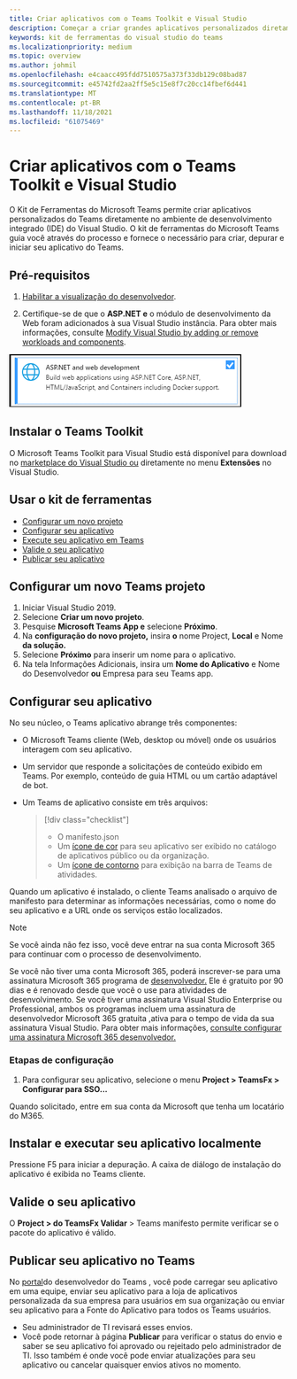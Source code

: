 ```yaml
---
title: Criar aplicativos com o Teams Toolkit e Visual Studio
description: Começar a criar grandes aplicativos personalizados diretamente Visual Studio com o Microsoft Teams Toolkit. Aprenda a configurar seu aplicativo Visual Studio, validar seu aplicativo e publicá-lo no Visual Studio e no Portal do Desenvolvedor.
keywords: kit de ferramentas do visual studio do teams
ms.localizationpriority: medium
ms.topic: overview
ms.author: johmil
ms.openlocfilehash: e4caacc495fdd7510575a373f33db129c08bad87
ms.sourcegitcommit: e45742fd2aa2ff5e5c15e8f7c20cc14fbef6d441
ms.translationtype: MT
ms.contentlocale: pt-BR
ms.lasthandoff: 11/18/2021
ms.locfileid: "61075469"
---
```

# <a name="build-apps-with-the-teams-toolkit-and-visual-studio"></a>Criar aplicativos com o Teams Toolkit e Visual Studio

O Kit de Ferramentas do Microsoft Teams permite criar aplicativos personalizados do Teams diretamente no ambiente de desenvolvimento integrado (IDE) do Visual Studio. O kit de ferramentas do Microsoft Teams guia você através do processo e fornece o necessário para criar, depurar e iniciar seu aplicativo do Teams.

## <a name="prerequisites"></a>Pré-requisitos

1. [Habilitar a visualização do desenvolvedor](../resources/dev-preview/developer-preview-intro.md#enable-developer-preview).

2. Certifique-se de que o **<span>ASP.NET</span> e** o módulo de desenvolvimento da Web foram adicionados à sua Visual Studio instância. Para obter mais informações, consulte [Modify Visual Studio by adding or remove workloads and components](/visualstudio/install/modify-visual-studio?view=vs-2019&preserve-view=true).

![Módulo de asp.net visual studio](../assets/images/visual-studio-web-dev-module.png)

## <a name="install-the-teams-toolkit"></a>Instalar o Teams Toolkit

O Microsoft Teams Toolkit para Visual Studio está disponível para download no [marketplace do Visual Studio ou](https://marketplace.visualstudio.com/items?itemName=msft-vsteamstoolkit.vsteamstoolkit) diretamente no menu **Extensões** no Visual Studio.

## <a name="use-the-toolkit"></a>Usar o kit de ferramentas

- [Configurar um novo projeto](#set-up-a-new-teams-project)
- [Configurar seu aplicativo](#configure-your-app)
- [Execute seu aplicativo em Teams](#install-and-run-your-app-locally)
- [Valide o seu aplicativo](#validate-your-app)
- [Publicar seu aplicativo](#publish-your-app-to-teams)

## <a name="set-up-a-new-teams-project"></a>Configurar um novo Teams projeto

1. Iniciar Visual Studio 2019.
2. Selecione **Criar um novo projeto**.
3. Pesquise **Microsoft Teams App e** selecione **Próximo**.
4. Na **configuração do novo projeto,** insira **o** nome Project, **Local** e Nome **da solução.**
5. Selecione **Próximo** para inserir um nome para o aplicativo.
6. Na tela Informações Adicionais, insira um **Nome do Aplicativo** e Nome do Desenvolvedor **ou** Empresa para seu Teams app.

## <a name="configure-your-app"></a>Configurar seu aplicativo

No seu núcleo, o Teams aplicativo abrange três componentes:

- O Microsoft Teams cliente (Web, desktop ou móvel) onde os usuários interagem com seu aplicativo.
- Um servidor que responde a solicitações de conteúdo exibido em Teams. Por exemplo, conteúdo de guia HTML ou um cartão adaptável de bot.
- Um Teams de aplicativo consiste em três arquivos:

    > [!div class="checklist"]
    >
    > - O manifesto.json
    > - Um [ícone de cor](../resources/schema/manifest-schema.md#icons) para seu aplicativo ser exibido no catálogo de aplicativos público ou da organização.
    > - Um [ícone de contorno](../resources/schema/manifest-schema.md#icons) para exibição na barra de Teams de atividades.

Quando um aplicativo é instalado, o cliente Teams analisado o arquivo de manifesto para determinar as informações necessárias, como o nome do seu aplicativo e a URL onde os serviços estão localizados.

> [!NOTE]
>Se você ainda não fez isso, você deve entrar na sua conta Microsoft 365 para continuar com o processo de desenvolvimento.
>
> Se você não tiver uma conta Microsoft 365, poderá inscrever-se para uma assinatura Microsoft 365 programa de [desenvolvedor.](https://developer.microsoft.com/microsoft-365/dev-program) Ele é gratuito por 90 dias e é renovado desde que você o use para atividades de desenvolvimento. Se você tiver uma assinatura Visual Studio Enterprise ou Professional, ambos os programas incluem uma assinatura de desenvolvedor Microsoft 365 gratuita [,](https://aka.ms/MyVisualStudioBenefits)ativa para o tempo de vida da sua assinatura Visual Studio. Para obter mais informações, [consulte configurar uma assinatura Microsoft 365 desenvolvedor.](/office/developer-program/office-365-developer-program-get-started)

### <a name="configuration-steps"></a>Etapas de configuração

1. Para configurar seu aplicativo, selecione o menu **Project > TeamsFx > Configurar para SSO...**

Quando solicitado, entre em sua conta da Microsoft que tenha um locatário do M365.

## <a name="install-and-run-your-app-locally"></a>Instalar e executar seu aplicativo localmente

Pressione F5 para iniciar a depuração. A caixa de diálogo de instalação do aplicativo é exibida no Teams cliente.

## <a name="validate-your-app"></a>Valide o seu aplicativo

O **Project > do TeamsFx Validar** > Teams manifesto permite verificar se o pacote do aplicativo é válido.

## <a name="publish-your-app-to-teams"></a>Publicar seu aplicativo no Teams

No [portal](https://dev.teams.microsoft.com/home)do desenvolvedor do Teams , você pode carregar seu aplicativo em uma equipe, enviar seu aplicativo para a loja de aplicativos personalizada da sua empresa para usuários em sua organização ou enviar seu aplicativo para a Fonte do Aplicativo para todos os Teams usuários.

- Seu administrador de TI revisará esses envios.
- Você pode retornar à página **Publicar** para verificar o status do envio e saber se seu aplicativo foi aprovado ou rejeitado pelo administrador de TI. Isso também é onde você pode enviar atualizações para seu aplicativo ou cancelar quaisquer envios ativos no momento.

